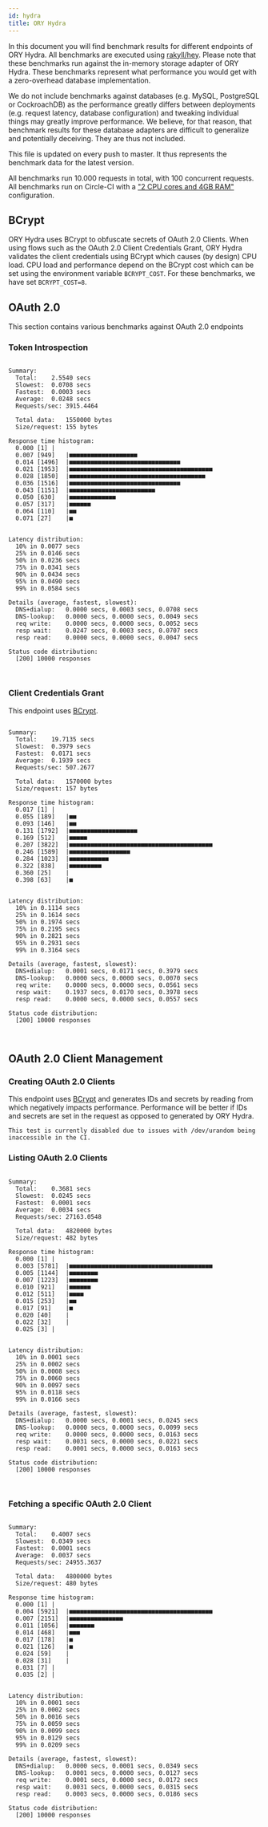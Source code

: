 ```yaml
---
id: hydra
title: ORY Hydra
---
```


In this document you will find benchmark results for different endpoints of ORY Hydra. All benchmarks are executed
using [rakyll/hey](https://github.com/rakyll/hey). Please note that these benchmarks run against the in-memory storage
adapter of ORY Hydra. These benchmarks represent what performance you would get with a zero-overhead database implementation.

We do not include benchmarks against databases (e.g. MySQL, PostgreSQL or CockroachDB) as the performance greatly differs between
deployments (e.g. request latency, database configuration) and tweaking individual things may greatly improve performance.
We believe, for that reason, that benchmark results for these database adapters are difficult to generalize and potentially
deceiving. They are thus not included.

This file is updated on every push to master. It thus represents the benchmark data for the latest version.

All benchmarks run 10.000 requests in total, with 100 concurrent requests. All benchmarks run on Circle-CI with a
["2 CPU cores and 4GB RAM"](https://support.circleci.com/hc/en-us/articles/360000489307-Why-do-my-tests-take-longer-to-run-on-CircleCI-than-locally-)
configuration.

## BCrypt

ORY Hydra uses BCrypt to obfuscate secrets of OAuth 2.0 Clients. When using flows such as the OAuth 2.0 Client Credentials
Grant, ORY Hydra validates the client credentials using BCrypt which causes (by design) CPU load. CPU load and performance
depend on the BCrypt cost which can be set using the environment variable `BCRYPT_COST`. For these benchmarks,
we have set `BCRYPT_COST=8`.

## OAuth 2.0

This section contains various benchmarks against OAuth 2.0 endpoints

### Token Introspection

```

Summary:
  Total:	2.5540 secs
  Slowest:	0.0708 secs
  Fastest:	0.0003 secs
  Average:	0.0248 secs
  Requests/sec:	3915.4464
  
  Total data:	1550000 bytes
  Size/request:	155 bytes

Response time histogram:
  0.000 [1]	|
  0.007 [949]	|■■■■■■■■■■■■■■■■■■■
  0.014 [1496]	|■■■■■■■■■■■■■■■■■■■■■■■■■■■■■■■
  0.021 [1953]	|■■■■■■■■■■■■■■■■■■■■■■■■■■■■■■■■■■■■■■■■
  0.028 [1850]	|■■■■■■■■■■■■■■■■■■■■■■■■■■■■■■■■■■■■■■
  0.036 [1516]	|■■■■■■■■■■■■■■■■■■■■■■■■■■■■■■■
  0.043 [1151]	|■■■■■■■■■■■■■■■■■■■■■■■■
  0.050 [630]	|■■■■■■■■■■■■■
  0.057 [317]	|■■■■■■
  0.064 [110]	|■■
  0.071 [27]	|■


Latency distribution:
  10% in 0.0077 secs
  25% in 0.0146 secs
  50% in 0.0236 secs
  75% in 0.0341 secs
  90% in 0.0434 secs
  95% in 0.0490 secs
  99% in 0.0584 secs

Details (average, fastest, slowest):
  DNS+dialup:	0.0000 secs, 0.0003 secs, 0.0708 secs
  DNS-lookup:	0.0000 secs, 0.0000 secs, 0.0049 secs
  req write:	0.0000 secs, 0.0000 secs, 0.0052 secs
  resp wait:	0.0247 secs, 0.0003 secs, 0.0707 secs
  resp read:	0.0000 secs, 0.0000 secs, 0.0047 secs

Status code distribution:
  [200]	10000 responses



```

### Client Credentials Grant

This endpoint uses [BCrypt](#bcrypt).

```

Summary:
  Total:	19.7135 secs
  Slowest:	0.3979 secs
  Fastest:	0.0171 secs
  Average:	0.1939 secs
  Requests/sec:	507.2677
  
  Total data:	1570000 bytes
  Size/request:	157 bytes

Response time histogram:
  0.017 [1]	|
  0.055 [189]	|■■
  0.093 [146]	|■■
  0.131 [1792]	|■■■■■■■■■■■■■■■■■■■
  0.169 [512]	|■■■■■
  0.207 [3822]	|■■■■■■■■■■■■■■■■■■■■■■■■■■■■■■■■■■■■■■■■
  0.246 [1589]	|■■■■■■■■■■■■■■■■■
  0.284 [1023]	|■■■■■■■■■■■
  0.322 [838]	|■■■■■■■■■
  0.360 [25]	|
  0.398 [63]	|■


Latency distribution:
  10% in 0.1114 secs
  25% in 0.1614 secs
  50% in 0.1974 secs
  75% in 0.2195 secs
  90% in 0.2821 secs
  95% in 0.2931 secs
  99% in 0.3164 secs

Details (average, fastest, slowest):
  DNS+dialup:	0.0001 secs, 0.0171 secs, 0.3979 secs
  DNS-lookup:	0.0000 secs, 0.0000 secs, 0.0070 secs
  req write:	0.0000 secs, 0.0000 secs, 0.0561 secs
  resp wait:	0.1937 secs, 0.0170 secs, 0.3978 secs
  resp read:	0.0000 secs, 0.0000 secs, 0.0557 secs

Status code distribution:
  [200]	10000 responses



```

## OAuth 2.0 Client Management

### Creating OAuth 2.0 Clients

This endpoint uses [BCrypt](#bcrypt) and generates IDs and secrets by reading from  which negatively impacts
performance. Performance will be better if IDs and secrets are set in the request as opposed to generated by ORY Hydra.

```
This test is currently disabled due to issues with /dev/urandom being inaccessible in the CI.
```

### Listing OAuth 2.0 Clients

```

Summary:
  Total:	0.3681 secs
  Slowest:	0.0245 secs
  Fastest:	0.0001 secs
  Average:	0.0034 secs
  Requests/sec:	27163.0548
  
  Total data:	4820000 bytes
  Size/request:	482 bytes

Response time histogram:
  0.000 [1]	|
  0.003 [5781]	|■■■■■■■■■■■■■■■■■■■■■■■■■■■■■■■■■■■■■■■■
  0.005 [1144]	|■■■■■■■■
  0.007 [1223]	|■■■■■■■■
  0.010 [921]	|■■■■■■
  0.012 [511]	|■■■■
  0.015 [253]	|■■
  0.017 [91]	|■
  0.020 [40]	|
  0.022 [32]	|
  0.025 [3]	|


Latency distribution:
  10% in 0.0001 secs
  25% in 0.0002 secs
  50% in 0.0008 secs
  75% in 0.0060 secs
  90% in 0.0097 secs
  95% in 0.0118 secs
  99% in 0.0166 secs

Details (average, fastest, slowest):
  DNS+dialup:	0.0000 secs, 0.0001 secs, 0.0245 secs
  DNS-lookup:	0.0000 secs, 0.0000 secs, 0.0099 secs
  req write:	0.0000 secs, 0.0000 secs, 0.0163 secs
  resp wait:	0.0031 secs, 0.0000 secs, 0.0221 secs
  resp read:	0.0001 secs, 0.0000 secs, 0.0163 secs

Status code distribution:
  [200]	10000 responses



```

### Fetching a specific OAuth 2.0 Client

```

Summary:
  Total:	0.4007 secs
  Slowest:	0.0349 secs
  Fastest:	0.0001 secs
  Average:	0.0037 secs
  Requests/sec:	24955.3637
  
  Total data:	4800000 bytes
  Size/request:	480 bytes

Response time histogram:
  0.000 [1]	|
  0.004 [5921]	|■■■■■■■■■■■■■■■■■■■■■■■■■■■■■■■■■■■■■■■■
  0.007 [2151]	|■■■■■■■■■■■■■■■
  0.011 [1056]	|■■■■■■■
  0.014 [468]	|■■■
  0.017 [178]	|■
  0.021 [126]	|■
  0.024 [59]	|
  0.028 [31]	|
  0.031 [7]	|
  0.035 [2]	|


Latency distribution:
  10% in 0.0001 secs
  25% in 0.0002 secs
  50% in 0.0016 secs
  75% in 0.0059 secs
  90% in 0.0099 secs
  95% in 0.0129 secs
  99% in 0.0209 secs

Details (average, fastest, slowest):
  DNS+dialup:	0.0000 secs, 0.0001 secs, 0.0349 secs
  DNS-lookup:	0.0001 secs, 0.0000 secs, 0.0127 secs
  req write:	0.0001 secs, 0.0000 secs, 0.0172 secs
  resp wait:	0.0031 secs, 0.0000 secs, 0.0315 secs
  resp read:	0.0003 secs, 0.0000 secs, 0.0186 secs

Status code distribution:
  [200]	10000 responses



```
